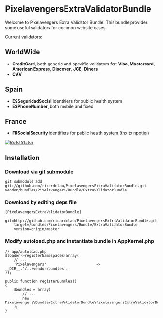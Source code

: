 PixelavengersExtraValidatorBundle
=================================

Welcome to Pixelavengers Extra Validator Bundle.
This bundle provides some useful validators for common website cases.

Current validators:

WorldWide
---------

* **CreditCard**, both generic and specific validators for: **Visa**, **Mastercard**, **American Express**, **Discover**, **JCB**, **Diners**
* **CVV**

Spain
-----

* **ESSeguridadSocial** identifiers for public health system
* **ESPhoneNumber**, both mobile and fixed

France
------

* **FRSocialSecurity** identifiers for public health system (thx to [npotier](https://github.com/npotier))

[![Build Status](https://secure.travis-ci.org/ricardclau/PixelavengersExtraValidatorBundle.png?branch=master)](http://travis-ci.org/ricardclau/PixelavengersExtraValidatorBundle)

Installation
---------------

### Download via git submodule

    git submodule add git://github.com/ricardclau/PixelavengersExtraValidatorBundle.git vendor/bundles/Pixelavengers/Bundle/ExtraValidatorBundle

### Download by editing deps file

    [PixelavengersExtraValidatorBundle]
        git=http://github.com/ricardclau/PixelavengersExtraValidatorBundle.git
        target=/bundles/Pixelavengers/Bundle/ExtraValidatorBundle
        version=origin/master

### Modify autoload.php and instantiate bundle in AppKernel.php


    // app/autoload.php
    $loader->registerNamespaces(array(
        // ...
        'Pixelavengers'                       => __DIR__.'/../vendor/bundles',
    ));

    public function registerBundles()
    {
        $bundles = array(
            // ...
            new Pixelavengers\Bundle\ExtraValidatorBundle\PixelavengersExtraValidatorBundle(),
        );
    }
